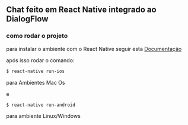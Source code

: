 ## Chat feito em React Native integrado ao DialogFlow

### como rodar o projeto

para instalar o ambiente com o React Native seguir esta [Documentação](https://docs.rocketseat.dev/ambiente-react-native/introducao)

após isso rodar o comando:

```sh
$ react-native run-ios
```

para Ambientes Mac Os

e

```sh
$ react-native run-android
```

para ambiente Linux/Windows
